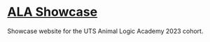 # [ALA Showcase](https://ala-showcase.github.io)
Showcase website for the UTS Animal Logic Academy 2023 cohort.
